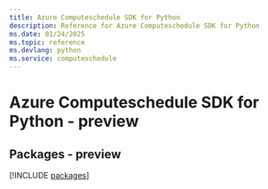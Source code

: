 ```yaml
---
title: Azure Computeschedule SDK for Python
description: Reference for Azure Computeschedule SDK for Python
ms.date: 01/24/2025
ms.topic: reference
ms.devlang: python
ms.service: computeschedule
---
```

# Azure Computeschedule SDK for Python - preview
## Packages - preview
[!INCLUDE [packages](computeschedule-index.md)]